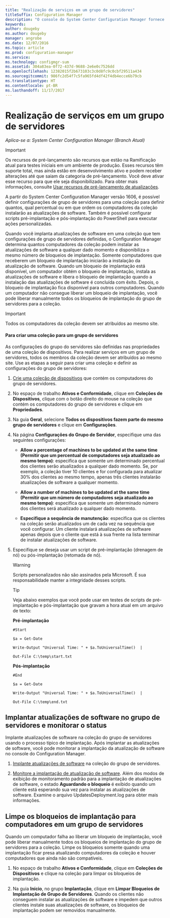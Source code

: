 ```yaml
---
title: "Realização de serviços em um grupo de servidores"
titleSuffix: Configuration Manager
description: "O console do System Center Configuration Manager fornece alertas e status para monitorar atualizações e a conformidade."
keywords: 
author: dougeby
ms.author: dougeby
manager: angrobe
ms.date: 12/07/2016
ms.topic: article
ms.prod: configuration-manager
ms.service: 
ms.technology: configmgr-sum
ms.assetid: 304a83ea-0f72-437d-9688-2e6e0c7526dd
ms.openlocfilehash: 12382015f2b673103c3c0d8fc9c0cbf29511a434
ms.sourcegitcommit: 986fc2d54f7c5fa965fd4df42f4db4ecce6b79cb
ms.translationtype: HT
ms.contentlocale: pt-BR
ms.lasthandoff: 11/17/2017
---
```

# <a name="service-a-server-group"></a>Realização de serviços em um grupo de servidores

*Aplica-se a: System Center Configuration Manager (Branch Atual)*

>[!IMPORTANT]
>Os recursos de pré-lançamento são recursos que estão na Ramificação atual para testes iniciais em um ambiente de produção. Esses recursos têm suporte total, mas ainda estão em desenvolvimento ativo e podem receber alterações até que saiam da categoria de pré-lançamento. Você deve ativar esse recurso para que ele seja disponibilizado. Para obter mais informações, consulte [Usar recursos de pré-lançamento de atualizações](https://docs.microsoft.com/sccm/core/servers/manage/install-in-console-updates#bkmk_prerelease).

A partir do System Center Configuration Manager versão 1606, é possível definir configurações de grupo de servidores para uma coleção para definir quantos, qual percentual ou em que ordem os computadores da coleção instalarão as atualizações de software. Também é possível configurar scripts pré-implantação e pós-implantação do PowerShell para executar ações personalizadas.

Quando você implanta atualizações de software em uma coleção que tem configurações de grupo de servidores definidas, o Configuration Manager determina quantos computadores da coleção podem instalar as atualizações de software a qualquer dado momento e disponibiliza o mesmo número de bloqueios de implantação. Somente computadores que receberem um bloqueio de implantação iniciarão a instalação da atualização de software. Quando um bloqueio de implantação está disponível, um computador obtém o bloqueio de implantação, instala as atualizações de software e libera o bloqueio de implantação quando a instalação das atualizações de software é concluída com êxito. Depois, o bloqueio de implantação fica disponível para outros computadores. Quando um computador não consegue liberar um bloqueio de implantação, você pode liberar manualmente todos os bloqueios de implantação do grupo de servidores para a coleção.

>[!IMPORTANT]
>Todos os computadores da coleção devem ser atribuídos ao mesmo site.

#### <a name="to-create-a-collection-for-a-server-group"></a>Para criar uma coleção para um grupo de servidores  
As configurações do grupo do servidores são definidas nas propriedades de uma coleção de dispositivos. Para realizar serviços em um grupo de servidores, todos os membros da coleção devem ser atribuídos ao mesmo site. Use as etapas a seguir para criar uma coleção e definir as configurações do grupo de servidores:
1.  [Crie uma coleção de dispositivos](../../core/clients/manage/collections/create-collections.md) que contém os computadores do grupo de servidores.  

2.  No espaço de trabalho **Ativos e Conformidade**, clique em **Coleções de Dispositivos**, clique com o botão direito do mouse na coleção que contém os computadores do grupo de servidores e clique em **Propriedades**.  

3.  Na guia **Geral**, selecione **Todos os dispositivos fazem parte do mesmo grupo de servidores** e clique em **Configurações**.  

4.  Na página **Configurações do Grupo de Servidor**, especifique uma das seguintes configurações:  

    -   **Allow a percentage of machines to be updated at the same time (Permitir que um percentual de computadores seja atualizado ao mesmo tempo)**: especifica que somente um determinado percentual dos clientes serão atualizados a qualquer dado momento. Se, por exemplo, a coleção tiver 10 clientes e for configurada para atualizar 30% dos clientes ao mesmo tempo, apenas três clientes instalarão atualizações de software a qualquer momento.  

    -   **Allow a number of machines to be updated at the same time (Permitir que um número de computadores seja atualizado ao mesmo tempo)**: especifica que somente um determinado número dos clientes será atualizado a qualquer dado momento.  

    -   **Especifique a sequência de manutenção**: especifica que os clientes na coleção serão atualizados um de cada vez na sequência que você configurar. Um cliente instalará atualizações de software apenas depois que o cliente que está à sua frente na lista terminar de instalar atualizações de software.  

5.  Especifique se deseja usar um script de pré-implantação (drenagem de nó) ou pós-implantação (retomada de nó).  

    > [!WARNING]
    > Scripts personalizados não são assinados pela Microsoft. É sua responsabilidade manter a integridade desses scripts.

    > [!TIP]  
    > Veja abaixo exemplos que você pode usar em testes de scripts de pré-implantação e pós-implantação que gravam a hora atual em um arquivo de texto:  
    >   
    >  **Pré-implantação**  
    >   
    >  `#Start`  
    >   
    >  `$a = Get-Date`  
    >   
    >  `Write-Output "Universal Time: " + $a.ToUniversalTime()  |`  
    >   
    >  `Out-File C:\temp\start.txt`  
    >   
    >  **Pós-implantação**  
    >   
    >  `#End`  
    >   
    >  `$a = Get-Date`  
    >   
    >  `Write-Output "Universal Time: " + $a.ToUniversalTime()  |`  
    >   
    >  `Out-File C:\temp\end.txt`  

## <a name="deploy-software-updates-to-the-server-group-and-monitor-status"></a>Implantar atualizações de software no grupo de servidores e monitorar o status  
Implante atualizações de software na coleção do grupo de servidores usando o processo típico de implantação. Após implantar as atualizações de software, você pode monitorar a implantação da atualização de software no console do Configuration Manager.
1.  [Implante atualizações de software](manually-deploy-software-updates.md) na coleção do grupo de servidores.   

2.  [Monitore a implantação de atualização de software](monitor-software-updates.md). Além dos modos de exibição de monitoramento padrão para a implantação de atualizações de software, o estado **Aguardando o bloqueio** é exibido quando um cliente está esperando sua vez para instalar as atualizações de software. Examine o arquivo UpdatesDeployment.log para obter mais informações.


## <a name="clear-the-deployment-locks-for-computers-in-a-server-group"></a>Limpe os bloqueios de implantação para computadores em um grupo de servidores  
Quando um computador falha ao liberar um bloqueio de implantação, você pode liberar manualmente todos os bloqueios de implantação do grupo de servidores para a coleção. Limpe os bloqueios somente quando uma implantação ficar presa atualizando computadores da coleção e houver computadores que ainda não são compatíveis.  
1.  No espaço de trabalho **Ativos e Conformidade**, clique em **Coleções de Dispositivos** e clique na coleção para limpar os bloqueios de implantação.  

2.  Na guia **Início**, no grupo **Implantação**, clique em **Limpar Bloqueios de Implantação de Grupo de Servidores**. Quando os clientes não conseguem instalar as atualizações de software e impedem que outros clientes instale suas atualizações de software, os bloqueios de implantação podem ser removidos manualmente.  

